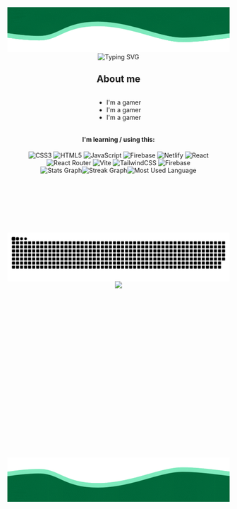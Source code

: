 <div
    style="
        display: flex;
        flex-direction: column;
        align-items: center;
        justify-content: center;
    "
>
    <div align="center">
        <img
            src="/waves2.gif"
            alt="Wave"
        />
    </div>
    <div align="center">
        <img
            src="https://readme-typing-svg.demolab.com?font=VT323&size=30&duration=1000&pause=1000&color=00F726&background=001F0400&center=true&vCenter=true&multiline=true&repeat=true&random=false&width=435&height=200&lines=Oh+hey+sup!+%3AD;-Joes131205-;-Beginner+Web+Developer-; ig lol;"
            alt="Typing SVG"
        />
    </div>
    <h2>About me</h2>
    <ul>
        <li>I'm a gamer</li>
        <li>I'm a gamer</li>
        <li>I'm a gamer</li>
    </ul>
        <h4 align="left">I'm learning / using this:</h4>
    <div align="center">
        <img
            src="https://img.shields.io/badge/css3-%231572B6.svg?style=for-the-badge&logo=css3&logoColor=white"
            alt="CSS3"
        />
        <img
            src="https://img.shields.io/badge/html5-%23E34F26.svg?style=for-the-badge&logo=html5&logoColor=white"
            alt="HTML5"
        />
        <img
            src="https://img.shields.io/badge/javascript-%23323330.svg?style=for-the-badge&logo=javascript&logoColor=%23F7DF1E"
            alt="JavaScript"
        />
        <img
            src="https://img.shields.io/badge/firebase-%23039BE5.svg?style=for-the-badge&logo=firebase"
            alt="Firebase"
        />
        <img
            src="https://img.shields.io/badge/netlify-%23000000.svg?style=for-the-badge&logo=netlify&logoColor=#00C7B7"
            alt="Netlify"
        />
        <img
            src="https://img.shields.io/badge/react-%2320232a.svg?style=for-the-badge&logo=react&logoColor=%2361DAFB"
            alt="React"
        />
        <img
            src="https://img.shields.io/badge/React_Router-CA4245?style=for-the-badge&logo=react-router&logoColor=white"
            alt="React Router"
        />
        <img
            src="https://img.shields.io/badge/vite-%23646CFF.svg?style=for-the-badge&logo=vite&logoColor=white"
            alt="Vite"
        />
        <img
            src="https://img.shields.io/badge/tailwindcss-%2338B2AC.svg?style=for-the-badge&logo=tailwind-css&logoColor=white"
            alt="TailwindCSS"
        />
        <img
            src="https://img.shields.io/badge/Firebase-039BE5?style=for-the-badge&logo=Firebase&logoColor=white"
            alt="Firebase"
        />
    </div>
    <div align="center" style="display: flex; justify-content: center">
        <img
            src="https://github-readme-stats.vercel.app/api?username=Joes131205&theme=chartreuse-dark&hide_border=true&include_all_commits=true&count_private=true&hide_rank=true"
            alt="Stats Graph"
            height="150"
        />
        <img
            src="https://github-readme-streak-stats.herokuapp.com/?user=Joes131205&theme=chartreuse-dark&hide_border=true"
            alt="Streak Graph"
            height="150"
        />
        <img
            src="https://github-readme-stats.vercel.app/api/top-langs/?username=Joes131205&theme=chartreuse-dark&hide_border=true&include_all_commits=false&count_private=true&layout=compact"
            alt="Most Used Language"
            height="150"
        />
    </div>
    <img
        src="https://raw.githubusercontent.com/Joes131205/Joes131205/output/snake.svg"
        alt="Snake animation"
    />
    <img
        src="https://randommeme-five.vercel.app/"
        style="height: 400px"
        align="center"
    />
    <div align="center">
        <img
            src="/waves.gif"
            alt="Wave"
        />
    </div>
</div>

